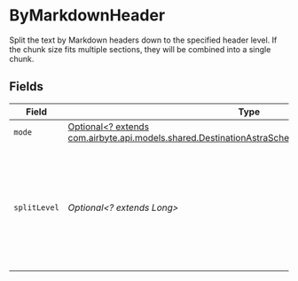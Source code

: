 # ByMarkdownHeader

Split the text by Markdown headers down to the specified header level. If the chunk size fits multiple sections, they will be combined into a single chunk.


## Fields

| Field                                                                                                                                                                           | Type                                                                                                                                                                            | Required                                                                                                                                                                        | Description                                                                                                                                                                     |
| ------------------------------------------------------------------------------------------------------------------------------------------------------------------------------- | ------------------------------------------------------------------------------------------------------------------------------------------------------------------------------- | ------------------------------------------------------------------------------------------------------------------------------------------------------------------------------- | ------------------------------------------------------------------------------------------------------------------------------------------------------------------------------- |
| `mode`                                                                                                                                                                          | [Optional<? extends com.airbyte.api.models.shared.DestinationAstraSchemasProcessingTextSplitterMode>](../../models/shared/DestinationAstraSchemasProcessingTextSplitterMode.md) | :heavy_minus_sign:                                                                                                                                                              | N/A                                                                                                                                                                             |
| `splitLevel`                                                                                                                                                                    | *Optional<? extends Long>*                                                                                                                                                      | :heavy_minus_sign:                                                                                                                                                              | Level of markdown headers to split text fields by. Headings down to the specified level will be used as split points                                                            |